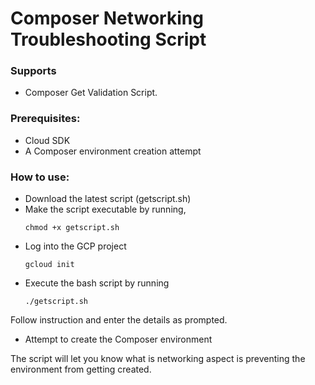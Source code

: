 # Composer Networking Troubleshooting Script

### Supports
* Composer Get Validation Script.

### Prerequisites:
* Cloud SDK
* A Composer environment creation attempt

### How to use: 
* Download the latest script (getscript.sh)
* Make the script executable by running,
  ```
  chmod +x getscript.sh
  ```
* Log into the GCP project
  ```
  gcloud init
  ```
* Execute the bash script by running
  ```
  ./getscript.sh
  ```
Follow instruction and enter the details as prompted.
* Attempt to create the Composer environment

The script will let you know what is networking aspect is preventing the environment from getting created.